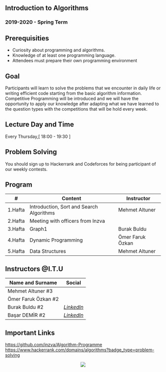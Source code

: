
## Introduction to Algorithms
### 2019-2020 - Spring Term

## Prerequisities

 - Curiosity about programming and algorithms.
 - Knowledge of at least one programming language.
 - Attendees must prepare their own programming environment

## Goal

Participants will learn to solve the problems that we encounter in daily life or writing efficient code starting from the basic algorithm information. Competitive Programming will be introduced and we will have the opportunity to apply our knowledge after adapting what we have learned to the question types with the competitions that will be hold every week.

## Lecture Day and Time

Every Thursday,[ 18:00 - 19:30 ]

## Problem Solving

You should sign up to Hackerrank and Codeforces for being participant of our weekly contests.

## Program

|     #           |Content                          | Instructor                         
|----------------|-------------------------------|-----------------------------|
| 1.Hafta | Introduction, Sort and Search Algorithms | Mehmet Altuner |
| 2.Hafta | Meeting with officers from Inzva||
| 3.Hafta | Graph1 | Burak Buldu |
| 4.Hafta | Dynamic Programming | Ömer Faruk Özkan |
| 5.Hafta | Data Structures| Mehmet Altuner |



## Instructors @I.T.U

| Name and Surname | Social  |
|--|--|
| Mehmet Altuner #3 | |
| Ömer Faruk Özkan  #2 | |
| Burak Buldu #2 | [*LinkedIn*]() |
| Başar DEMİR #2 | [*LinkedIn*](https://www.linkedin.com/in/basardemir/) |


## Important Links

https://github.com/inzva/Algorithm-Programme
https://www.hackerrank.com/domains/algorithms?badge_type=problem-solving


<p align="center">
  <a href="//ituacm.com" target="_blank">
    <img src="https://ituacm.com/wp-content/uploads/2017/08/itu-logo.png">
  </a>
</p>


